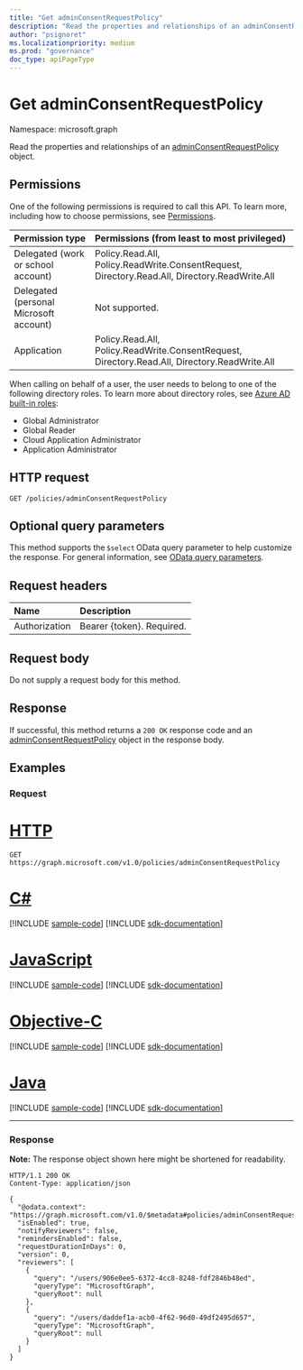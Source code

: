 ```yaml
---
title: "Get adminConsentRequestPolicy"
description: "Read the properties and relationships of an adminConsentRequestPolicy object."
author: "psignoret"
ms.localizationpriority: medium
ms.prod: "governance"
doc_type: apiPageType
---
```


# Get adminConsentRequestPolicy

Namespace: microsoft.graph

Read the properties and relationships of an [adminConsentRequestPolicy](../resources/adminconsentrequestpolicy.md) object.

## Permissions

One of the following permissions is required to call this API. To learn more, including how to choose permissions, see [Permissions](/graph/permissions-reference).

|Permission type|Permissions (from least to most privileged)|
|:---|:---|
|Delegated (work or school account)|Policy.Read.All, Policy.ReadWrite.ConsentRequest, Directory.Read.All, Directory.ReadWrite.All|
|Delegated (personal Microsoft account)|Not supported.|
|Application|Policy.Read.All, Policy.ReadWrite.ConsentRequest, Directory.Read.All, Directory.ReadWrite.All|

When calling on behalf of a user, the user needs to belong to one of the following directory roles. To learn more about directory roles, see [Azure AD built-in roles](/azure/active-directory/roles/permissions-reference):
+ Global Administrator
+ Global Reader
+ Cloud Application Administrator
+ Application Administrator

## HTTP request

<!-- {
  "blockType": "ignored"
}
-->
``` http
GET /policies/adminConsentRequestPolicy
```

## Optional query parameters

This method supports the `$select` OData query parameter to help customize the response. For general information, see [OData query parameters](/graph/query-parameters).

## Request headers

|Name|Description|
|:---|:---|
|Authorization|Bearer {token}. Required.|

## Request body

Do not supply a request body for this method.

## Response

If successful, this method returns a `200 OK` response code and an [adminConsentRequestPolicy](../resources/adminconsentrequestpolicy.md) object in the response body.

## Examples

### Request


# [HTTP](#tab/http)
<!-- {
  "blockType": "request",
  "name": "get_adminconsentrequestpolicy"
}
-->
``` http
GET https://graph.microsoft.com/v1.0/policies/adminConsentRequestPolicy
```
# [C#](#tab/csharp)
[!INCLUDE [sample-code](../includes/snippets/csharp/get-adminconsentrequestpolicy-csharp-snippets.md)]
[!INCLUDE [sdk-documentation](../includes/snippets/snippets-sdk-documentation-link.md)]

# [JavaScript](#tab/javascript)
[!INCLUDE [sample-code](../includes/snippets/javascript/get-adminconsentrequestpolicy-javascript-snippets.md)]
[!INCLUDE [sdk-documentation](../includes/snippets/snippets-sdk-documentation-link.md)]

# [Objective-C](#tab/objc)
[!INCLUDE [sample-code](../includes/snippets/objc/get-adminconsentrequestpolicy-objc-snippets.md)]
[!INCLUDE [sdk-documentation](../includes/snippets/snippets-sdk-documentation-link.md)]

# [Java](#tab/java)
[!INCLUDE [sample-code](../includes/snippets/java/get-adminconsentrequestpolicy-java-snippets.md)]
[!INCLUDE [sdk-documentation](../includes/snippets/snippets-sdk-documentation-link.md)]

---


### Response

**Note:** The response object shown here might be shortened for readability.
<!-- {
  "blockType": "response",
  "truncated": true,
  "@odata.type": "microsoft.graph.adminConsentRequestPolicy"
}
-->
``` http
HTTP/1.1 200 OK
Content-Type: application/json

{
  "@odata.context": "https://graph.microsoft.com/v1.0/$metadata#policies/adminConsentRequestPolicy/$entity",
  "isEnabled": true,
  "notifyReviewers": false,
  "remindersEnabled": false,
  "requestDurationInDays": 0,
  "version": 0,
  "reviewers": [
    {
      "query": "/users/906e0ee5-6372-4cc8-8248-fdf2846b48ed",
      "queryType": "MicrosoftGraph",
      "queryRoot": null
    },
    {
      "query": "/users/daddef1a-acb0-4f62-96d0-49df2495d657",
      "queryType": "MicrosoftGraph",
      "queryRoot": null
    }
  ]
}
```
